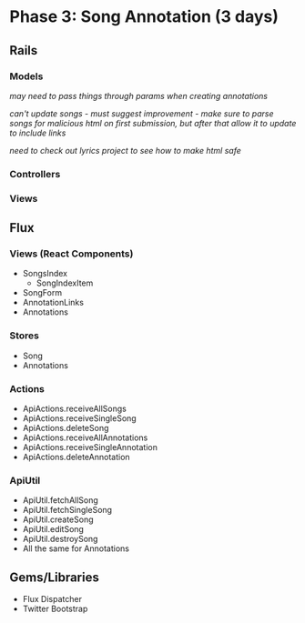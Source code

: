 # Phase 3: Song Annotation (3 days)

## Rails
### Models

*may need to pass things through params when creating annotations*

*can't update songs - must suggest improvement - make sure to parse songs for malicious
html on first submission, but after that allow it to update to include links*

*need to check out lyrics project to see how to make html safe*



### Controllers

### Views

## Flux
### Views (React Components)
* SongsIndex
  - SongIndexItem
* SongForm
* AnnotationLinks
* Annotations

### Stores
* Song
* Annotations

### Actions
* ApiActions.receiveAllSongs
* ApiActions.receiveSingleSong
* ApiActions.deleteSong
* ApiActions.receiveAllAnnotations
* ApiActions.receiveSingleAnnotation
* ApiActions.deleteAnnotation

### ApiUtil
* ApiUtil.fetchAllSong
* ApiUtil.fetchSingleSong
* ApiUtil.createSong
* ApiUtil.editSong
* ApiUtil.destroySong
* All the same for Annotations

## Gems/Libraries
* Flux Dispatcher
* Twitter Bootstrap
